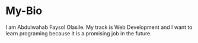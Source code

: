 # My-Bio
I am Abdulwahab Faysol Olasile. My track is Web Development and I want to learn programing because it is a promising job in the future.
